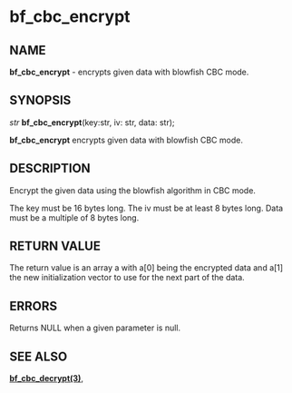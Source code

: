 # bf_cbc_encrypt

## NAME

**bf_cbc_encrypt** - encrypts given data with blowfish CBC mode.

## SYNOPSIS

*str* **bf_cbc_encrypt**(key:str, iv: str, data: str);

**bf_cbc_encrypt** encrypts given data with blowfish CBC mode.

## DESCRIPTION
Encrypt the given data using the blowfish algorithm in CBC mode.

The key must be 16 bytes long. 
The iv must be at least 8 bytes long. 
Data must be a multiple of 8 bytes long.

## RETURN VALUE

The return value is an array a with a[0] being the encrypted data and a[1] the new initialization vector to use for the next part of the data.
## ERRORS

Returns NULL when a given parameter is null.

## SEE ALSO

**[bf_cbc_decrypt(3)](bf_cbc_decrypt.md)**,
